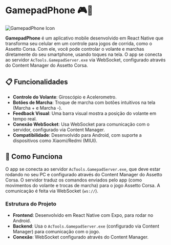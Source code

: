 # GamepadPhone 🎮📱

![GamepadPhone Icon](assets/gamepadphone-icon.png)

**GamepadPhone** é um aplicativo mobile desenvolvido em React Native que transforma seu celular em um controle para jogos de corrida, como o Assetto Corsa. Com ele, você pode controlar o volante e marchas diretamente do seu smartphone, usando toques na tela. O app se conecta ao servidor `AcTools.GamepadServer.exe` via WebSocket, configurado através do Content Manager do Assetto Corsa.

## 📋 Funcionalidades

- **Controle do Volante**: Giroscópio e Acelerometro.
- **Botões de Marcha**: Troque de marcha com botões intuitivos na tela (Marcha + e Marcha -).
- **Feedback Visual**: Uma barra visual mostra a posição do volante em tempo real.
- **Conexão WebSocket**: Usa WebSocket para comunicação com o servidor, configurado via Content Manager.
- **Compatibilidade**: Desenvolvido para Android, com suporte a dispositivos como Xiaomi/Redmi (MIUI).

## 🚀 Como Funciona

O app se conecta ao servidor `AcTools.GamepadServer.exe`, que deve estar rodando no seu PC e configurado através do Content Manager do Assetto Corsa. O servidor traduz os comandos enviados pelo app (como movimentos do volante e trocas de marcha) para o jogo Assetto Corsa. A comunicação é feita via WebSocket (`ws://`).

### Estrutura do Projeto

- **Frontend**: Desenvolvido em React Native com Expo, para rodar no Android.
- **Backend**: Usa o `AcTools.GamepadServer.exe` (configurado via Content Manager) para comunicação com o jogo.
- **Conexão**: WebSocket configurado através do Content Manager.
